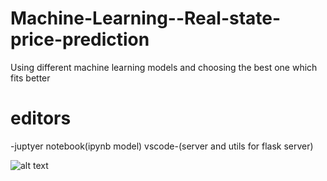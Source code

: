 # Machine-Learning--Real-state-price-prediction

Using different machine learning models and choosing the best one which fits better

# editors

-juptyer notebook(ipynb model)
vscode-(server and utils for flask server)

![alt text](https://logicalidea.co/wp-content/uploads/2018/01/Why-Python-For-Machine-Learning.jpg)
